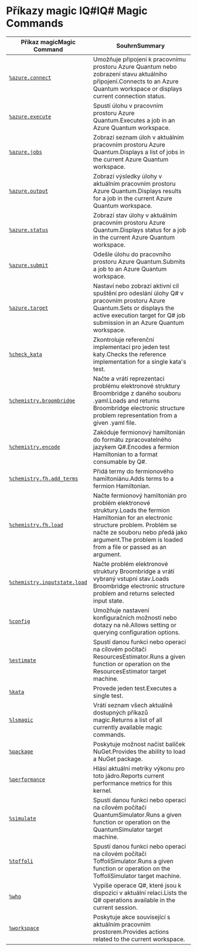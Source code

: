 # <a name="iq-magic-commands"></a><span data-ttu-id="efdc0-101">Příkazy magic IQ#</span><span class="sxs-lookup"><span data-stu-id="efdc0-101">IQ# Magic Commands</span></span>

| <span data-ttu-id="efdc0-102">Příkaz magic</span><span class="sxs-lookup"><span data-stu-id="efdc0-102">Magic Command</span></span> | <span data-ttu-id="efdc0-103">Souhrn</span><span class="sxs-lookup"><span data-stu-id="efdc0-103">Summary</span></span> |
|---------------|---------|
| [`%azure.connect`](xref:microsoft.quantum.iqsharp.magic-ref.azure.connect) | <span data-ttu-id="efdc0-104">Umožňuje připojení k pracovnímu prostoru Azure Quantum nebo zobrazení stavu aktuálního připojení.</span><span class="sxs-lookup"><span data-stu-id="efdc0-104">Connects to an Azure Quantum workspace or displays current connection status.</span></span> |
| [`%azure.execute`](xref:microsoft.quantum.iqsharp.magic-ref.azure.execute) | <span data-ttu-id="efdc0-105">Spustí úlohu v pracovním prostoru Azure Quantum.</span><span class="sxs-lookup"><span data-stu-id="efdc0-105">Executes a job in an Azure Quantum workspace.</span></span> |
| [`%azure.jobs`](xref:microsoft.quantum.iqsharp.magic-ref.azure.jobs) | <span data-ttu-id="efdc0-106">Zobrazí seznam úloh v aktuálním pracovním prostoru Azure Quantum.</span><span class="sxs-lookup"><span data-stu-id="efdc0-106">Displays a list of jobs in the current Azure Quantum workspace.</span></span> |
| [`%azure.output`](xref:microsoft.quantum.iqsharp.magic-ref.azure.output) | <span data-ttu-id="efdc0-107">Zobrazí výsledky úlohy v aktuálním pracovním prostoru Azure Quantum.</span><span class="sxs-lookup"><span data-stu-id="efdc0-107">Displays results for a job in the current Azure Quantum workspace.</span></span> |
| [`%azure.status`](xref:microsoft.quantum.iqsharp.magic-ref.azure.status) | <span data-ttu-id="efdc0-108">Zobrazí stav úlohy v aktuálním pracovním prostoru Azure Quantum.</span><span class="sxs-lookup"><span data-stu-id="efdc0-108">Displays status for a job in the current Azure Quantum workspace.</span></span> |
| [`%azure.submit`](xref:microsoft.quantum.iqsharp.magic-ref.azure.submit) | <span data-ttu-id="efdc0-109">Odešle úlohu do pracovního prostoru Azure Quantum.</span><span class="sxs-lookup"><span data-stu-id="efdc0-109">Submits a job to an Azure Quantum workspace.</span></span> |
| [`%azure.target`](xref:microsoft.quantum.iqsharp.magic-ref.azure.target) | <span data-ttu-id="efdc0-110">Nastaví nebo zobrazí aktivní cíl spuštění pro odeslání úlohy Q# v pracovním prostoru Azure Quantum.</span><span class="sxs-lookup"><span data-stu-id="efdc0-110">Sets or displays the active execution target for Q# job submission in an Azure Quantum workspace.</span></span> |
| [`%check_kata`](xref:microsoft.quantum.iqsharp.magic-ref.check_kata) | <span data-ttu-id="efdc0-111">Zkontroluje referenční implementaci pro jeden test katy.</span><span class="sxs-lookup"><span data-stu-id="efdc0-111">Checks the reference implementation for a single kata's test.</span></span> |
| [`%chemistry.broombridge`](xref:microsoft.quantum.iqsharp.magic-ref.chemistry.broombridge) | <span data-ttu-id="efdc0-112">Načte a vrátí reprezentaci problému elektronové struktury Broombridge z daného souboru .yaml.</span><span class="sxs-lookup"><span data-stu-id="efdc0-112">Loads and returns Broombridge electronic structure problem representation from a given .yaml file.</span></span> |
| [`%chemistry.encode`](xref:microsoft.quantum.iqsharp.magic-ref.chemistry.encode) | <span data-ttu-id="efdc0-113">Zakóduje fermionový hamiltonián do formátu zpracovatelného jazykem Q#.</span><span class="sxs-lookup"><span data-stu-id="efdc0-113">Encodes a fermion Hamiltonian to a format consumable by Q#.</span></span> |
| [`%chemistry.fh.add_terms`](xref:microsoft.quantum.iqsharp.magic-ref.chemistry.fh.add_terms) | <span data-ttu-id="efdc0-114">Přidá termy do fermionového hamiltoniánu.</span><span class="sxs-lookup"><span data-stu-id="efdc0-114">Adds terms to a fermion Hamiltonian.</span></span> |
| [`%chemistry.fh.load`](xref:microsoft.quantum.iqsharp.magic-ref.chemistry.fh.load) | <span data-ttu-id="efdc0-115">Načte fermionový hamiltonián pro problém elektronové struktury.</span><span class="sxs-lookup"><span data-stu-id="efdc0-115">Loads the fermion Hamiltonian for an electronic structure problem.</span></span> <span data-ttu-id="efdc0-116">Problém se načte ze souboru nebo předá jako argument.</span><span class="sxs-lookup"><span data-stu-id="efdc0-116">The problem is loaded from a file or passed as an argument.</span></span> |
| [`%chemistry.inputstate.load`](xref:microsoft.quantum.iqsharp.magic-ref.chemistry.inputstate.load) | <span data-ttu-id="efdc0-117">Načte problém elektronové struktury Broombridge a vrátí vybraný vstupní stav.</span><span class="sxs-lookup"><span data-stu-id="efdc0-117">Loads Broombridge electronic structure problem and returns selected input state.</span></span> |
| [`%config`](xref:microsoft.quantum.iqsharp.magic-ref.config) | <span data-ttu-id="efdc0-118">Umožňuje nastavení konfiguračních možností nebo dotazy na ně.</span><span class="sxs-lookup"><span data-stu-id="efdc0-118">Allows setting or querying configuration options.</span></span> |
| [`%estimate`](xref:microsoft.quantum.iqsharp.magic-ref.estimate) | <span data-ttu-id="efdc0-119">Spustí danou funkci nebo operaci na cílovém počítači ResourcesEstimator.</span><span class="sxs-lookup"><span data-stu-id="efdc0-119">Runs a given function or operation on the ResourcesEstimator target machine.</span></span> |
| [`%kata`](xref:microsoft.quantum.iqsharp.magic-ref.kata) | <span data-ttu-id="efdc0-120">Provede jeden test.</span><span class="sxs-lookup"><span data-stu-id="efdc0-120">Executes a single test.</span></span> |
| [`%lsmagic`](xref:microsoft.quantum.iqsharp.magic-ref.lsmagic) | <span data-ttu-id="efdc0-121">Vrátí seznam všech aktuálně dostupných příkazů magic.</span><span class="sxs-lookup"><span data-stu-id="efdc0-121">Returns a list of all currently available magic commands.</span></span> |
| [`%package`](xref:microsoft.quantum.iqsharp.magic-ref.package) | <span data-ttu-id="efdc0-122">Poskytuje možnost načíst balíček NuGet.</span><span class="sxs-lookup"><span data-stu-id="efdc0-122">Provides the ability to load a NuGet package.</span></span> |
| [`%performance`](xref:microsoft.quantum.iqsharp.magic-ref.performance) | <span data-ttu-id="efdc0-123">Hlásí aktuální metriky výkonu pro toto jádro.</span><span class="sxs-lookup"><span data-stu-id="efdc0-123">Reports current performance metrics for this kernel.</span></span> |
| [`%simulate`](xref:microsoft.quantum.iqsharp.magic-ref.simulate) | <span data-ttu-id="efdc0-124">Spustí danou funkci nebo operaci na cílovém počítači QuantumSimulator.</span><span class="sxs-lookup"><span data-stu-id="efdc0-124">Runs a given function or operation on the QuantumSimulator target machine.</span></span> |
| [`%toffoli`](xref:microsoft.quantum.iqsharp.magic-ref.toffoli) | <span data-ttu-id="efdc0-125">Spustí danou funkci nebo operaci na cílovém počítači ToffoliSimulator.</span><span class="sxs-lookup"><span data-stu-id="efdc0-125">Runs a given function or operation on the ToffoliSimulator target machine.</span></span> |
| [`%who`](xref:microsoft.quantum.iqsharp.magic-ref.who) | <span data-ttu-id="efdc0-126">Vypíše operace Q#, které jsou k dispozici v aktuální relaci.</span><span class="sxs-lookup"><span data-stu-id="efdc0-126">Lists the Q# operations available in the current session.</span></span> |
| [`%workspace`](xref:microsoft.quantum.iqsharp.magic-ref.workspace) | <span data-ttu-id="efdc0-127">Poskytuje akce související s aktuálním pracovním prostorem.</span><span class="sxs-lookup"><span data-stu-id="efdc0-127">Provides actions related to the current workspace.</span></span> |
